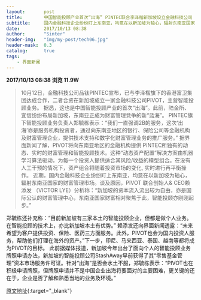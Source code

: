 ```yaml
---
layout:       post
title:        中国智能投顾产业首次“出海” PINTEC联合李泽楷新加坡设立金融科技公司
subtitle:     国内金融科技企业纷纷盯上东南亚，均意在以新加坡为轴心，辐射东南亚国家的财富管理市场。
date:         2017/10/13 08:38
author:       "Sinter"
header-img:   "img/my-post/tech06.jpg"
header-mask:  0.3
catalog:      true
tags:
    - 界面新闻
---
```


**2017/10/13 08:38**  **浏览 11.9W**

> 10月12日，金融科技公司品钛PINTEC宣布，已与李泽楷旗下的香港富卫集团达成合作，二者合资在新加坡成立一家金融科技公司PIVOT，主营智能投顾业务。
据悉，这也是中国智能投顾产业的首次“出海”。此前，陆金所、宜信纷纷布局新加坡，东南亚正成为财富管理竞争的新“蓝海”。
PINTEC旗下智能投顾业务负责人郑毓栋表示：“我们一直强调2B的服务，这次‘出海’亦是服务机构投资者，通过向东南亚地区的银行、保险公司等金融机构及财富管理企业，提供技术支持和数字化财富管理业务的推广服务。”
据界面新闻了解，PIVOT将向东南亚地区的金融机构提供 PINTEC所独有的动态、实时的财富管理和智能投顾技术。这种“动态资产配置”解决方案由机器学习算法驱动，为每一个投资人提供适合其风险/收益的模型组合。在没有人工干预的情况下，资产组合将随着投资市场的变化, 实时进行再平衡操作。
近期，国内金融科技企业纷纷盯上东南亚，均意在以新加坡为轴心，辐射东南亚国家的财富管理市场。谈及原因，PIVOT 联合创始人& CEO赖添发 （VICTOR LYE）分析称：“新加坡的资本流入流出较为自由，亦是国际公认的财富管理中心，东南亚国家财富相对聚焦于此，智能投顾亦刚刚起步。”

郑毓栋还补充称：“目前新加坡有三家本土的智能投顾企业，但都是做个人业务。在智能投顾的技术上，亦比新加坡本土有优势。”
赖添发还向界面新闻透露：“未来希望为客户提供投资、保险、医药三方面服务。此外，PIVOT也会为国内投资人服务，帮助他们打理在海外的资产。”下一步，印尼、马来西亚、泰国、越南等都将成为PIVOT的目标。
此前据媒体报道，新加坡今年出台了面向个人的智能投顾业务牌照申请办法，新加坡的智能投顾公司StashAway早前获得了其“零售基金管理”资本市场服务许可证。针对“出海”是否会水土不服，郑毓栋表示：“PIVOT也在积极申请牌照，但牌照申请并不是中国企业出海将要面对的主要困难，更关键的还在于，企业是否了解和熟悉当地的业务及环境。”


[原文地址](http://www.jiemian.com/article/1679336.html){:target="_blank"}



